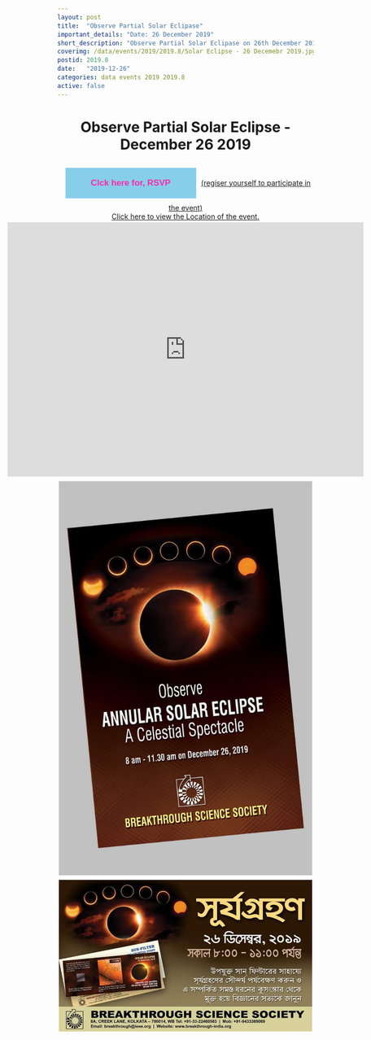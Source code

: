 ```yaml
---
layout: post
title:  "Observe Partial Solar Eclipase"
important_details: "Date: 26 December 2019"
short_description: "Observe Partial Solar Eclipase on 26th December 2019."
coverimg: /data/events/2019/2019.8/Solar Eclipse - 26 Decemebr 2019.jpg
postid: 2019.8
date:   "2019-12-26"
categories: data events 2019 2019.8
active: false
---
```

<h1 style="text-align: center;">Observe Partial Solar Eclipse - December 26 2019</h1>
<div style="text-align: center;"><a href="https://www.facebook.com/events/791133908005688/" target="_blank" style=""><button style="margin:10px;padding:20px 50px; color:rgb(255, 39, 172);border:none;background:skyblue; font-size: larger; font-weight: 900;">Clck here for, RSVP</button>(regiser yourself to participate in the event)</a></div>
<div style="text-align: center;"><a href="https://www.google.com/maps/place/Jubilee+Park/@26.5187705,88.7366484,19z/data=!4m5!3m4!1s0x39e47930a5d1ada3:0xcf4292fc4857b567!8m2!3d26.5185179!4d88.736636" target="_blank">Click here to view the Location of the event.</a></div>



<div style="display: flex; flex-direction:column; text-align: center; align-items: center; width: 100%;">
    <div style="padding: 3px;"><iframe width="700px" height="500px" src="https://www.youtube-nocookie.com/embed/gDTM6aeeE5o" frameborder="0" allow="accelerometer; autoplay; encrypted-media; gyroscope; picture-in-picture" allowfullscreen></iframe></div>  
    <div style="padding: 3px;" style="width:500px"><img style=" width:100% " src="/data/events/2019/2019.8/Solar Eclipse 26 December 2019 - Leaflate Cover - BSS.jpg" alt="Breakthrough Science Society Leaflate Cover - Solar Eclipse 25 Decemebr 2019"></div>
    <div style="padding: 3px;" style="width:500px"><img style="width: 100%;" src="/data/events/2019/2019.8/Solar Eclipse 26 December 2019 - Banner - BSS.jpg" alt="Breakthrough Science Society Leaflate Cover - Solar Eclipse 25 Decemebr 2019"></div>
</div>